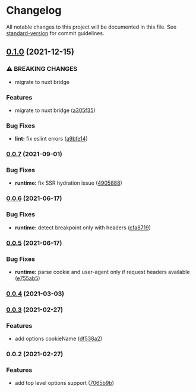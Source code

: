 # Changelog

All notable changes to this project will be documented in this file. See [standard-version](https://github.com/conventional-changelog/standard-version) for commit guidelines.

## [0.1.0](https://github.com/mvrlin/nuxt-viewport/compare/v0.0.7...v0.1.0) (2021-12-15)


### ⚠ BREAKING CHANGES

* migrate to nuxt bridge

### Features

* migrate to nuxt bridge ([a305f35](https://github.com/mvrlin/nuxt-viewport/commit/a305f3520129c46b26c56e1d2e75cd59145759c1))


### Bug Fixes

* **lint:** fix eslint errors ([a9bfe14](https://github.com/mvrlin/nuxt-viewport/commit/a9bfe147335d1eed0f2627b8e6580a4797101180))

### [0.0.7](https://github.com/mvrlin/nuxt-viewport/compare/v0.0.6...v0.0.7) (2021-09-01)


### Bug Fixes

* **runtime:** fix SSR hydration issue ([4905888](https://github.com/mvrlin/nuxt-viewport/commit/49058883ca864239420c71f3d93a871ffb39ef01))

### [0.0.6](https://github.com/mvrlin/nuxt-viewport/compare/v0.0.5...v0.0.6) (2021-06-17)


### Bug Fixes

* **runtime:** detect breakpoint only with headers ([cfa8719](https://github.com/mvrlin/nuxt-viewport/commit/cfa8719906d4416dce92ff4ab552e948c88c090b))

### [0.0.5](https://github.com/mvrlin/nuxt-viewport/compare/v0.0.4...v0.0.5) (2021-06-17)


### Bug Fixes

* **runtime:** parse cookie and user-agent only if request headers available ([e755ab5](https://github.com/mvrlin/nuxt-viewport/commit/e755ab5897f79d36138b88bf0fac2f4b02f30708))

### [0.0.4](https://github.com/mvrlin/nuxt-viewport/compare/v0.0.3...v0.0.4) (2021-03-03)

### [0.0.3](https://github.com/mvrlin/nuxt-viewport/compare/v0.0.2...v0.0.3) (2021-02-27)


### Features

* add options cookieName ([df538a2](https://github.com/mvrlin/nuxt-viewport/commit/df538a26907a4f3a3451e72c94afe37789d9e7fc))

### 0.0.2 (2021-02-27)


### Features

* add top level options support ([7065b9b](https://github.com/mvrlin/nuxt-viewport/commit/7065b9b0577ded926a42c1a4cd2fd6f94404ac63))
